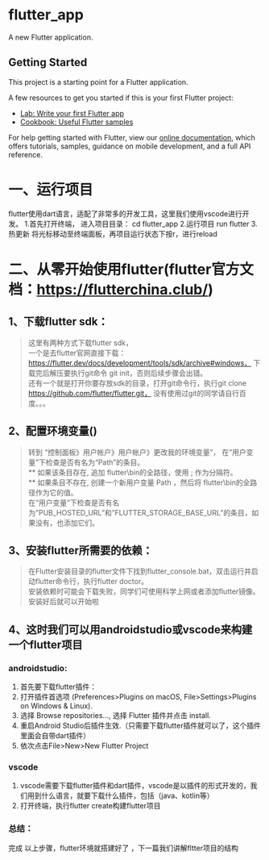 # flutter_app

A new Flutter application.

## Getting Started

This project is a starting point for a Flutter application.

A few resources to get you started if this is your first Flutter project:

- [Lab: Write your first Flutter app](https://flutter.io/docs/get-started/codelab)
- [Cookbook: Useful Flutter samples](https://flutter.io/docs/cookbook)

For help getting started with Flutter, view our 
[online documentation](https://flutter.io/docs), which offers tutorials, 
samples, guidance on mobile development, and a full API reference.

# 一、运行项目
flutter使用dart语言，适配了非常多的开发工具，这里我们使用vscode进行开发。
1.首先打开终端， 进入项目目录：
cd flutter_app
2.运行项目
run flutter
3.热更新
将光标移动至终端面板，再项目运行状态下按r，进行reload
# 二、从零开始使用flutter(flutter官方文档：https://flutterchina.club/)
## 1、下载flutter sdk：
> 这里有两种方式下载flutter sdk，  
> 一个是去flutter官网直接下载：https://flutter.dev/docs/development/tools/sdk/archive#windows，
> 下载完后解压要执行git命令 git init，否则后续步骤会出错。  
> 还有一个就是打开你要存放sdk的目录，打开git命令行，执行git clone https://github.com/flutter/flutter.git，
> 没有使用过git的同学请自行百度。。。
## 2、配置环境变量()
> 转到 “控制面板》用户帐户》用户帐户》更改我的环境变量”，
> 在“用户变量”下检查是否有名为“Path”的条目。    
** 如果该条目存在, 追加 flutter\bin的全路径，使用 ; 作为分隔符。  
** 如果条目不存在, 创建一个新用户变量 Path ，然后将 flutter\bin的全路径作为它的值。  
> 在“用户变量”下检查是否有名为”PUB_HOSTED_URL”和”FLUTTER_STORAGE_BASE_URL”的条目，如果没有，也添加它们。
## 3、安装flutter所需要的依赖：
> 在Flutter安装目录的flutter文件下找到flutter_console.bat，双击运行并启动flutter命令行，执行flutter doctor。  
> 安装依赖时可能会下载失败，同学们可使用科学上网或者添加flutter镜像。安装好后就可以开始啦
## 4、这时我们可以用androidstudio或vscode来构建一个flutter项目
### androidstudio:
1. 首先要下载flutter插件：
2. 打开插件首选项 (Preferences>Plugins on macOS, File>Settings>Plugins on Windows & Linux).
3. 选择 Browse repositories…, 选择 Flutter 插件并点击 install.
4. 重启Android Studio后插件生效.（只需要下载flutter插件就可以了，这个插件里面会自带dart插件）
5. 依次点击File>New>New Flutter Project
### vscode
1. vscode需要下载flutter插件和dart插件，vscode是以插件的形式开发的，我们用到什么语言，就要下载什么插件，包括（java、kotlin等）
2. 打开终端，执行flutter create构建flutter项目


### 总结：
完成 以上步骤，flutter环境就搭建好了 ，下一篇我们讲解fltter项目的结构








